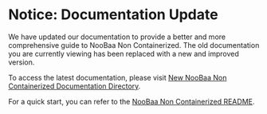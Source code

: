 # Notice: Documentation Update

We have updated our documentation to provide a better and more comprehensive guide to NooBaa Non Containerized. The old documentation you are currently viewing has been replaced with a new and improved version.

To access the latest documentation, please visit [New NooBaa Non Containerized Documentation Directory](./NooBaaNonContainerized/).  

For a quick start, you can refer to the [NooBaa Non Containerized README](./NooBaaNonContainerized/README.md).

